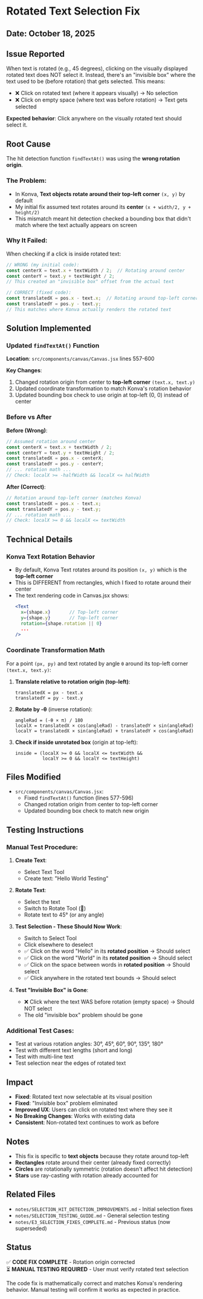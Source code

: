 # Rotated Text Selection Fix

## Date: October 18, 2025

## Issue Reported

When text is rotated (e.g., 45 degrees), clicking on the visually displayed rotated text does NOT select it. Instead, there's an "invisible box" where the text used to be (before rotation) that gets selected. This means:

- ❌ Click on rotated text (where it appears visually) → No selection
- ❌ Click on empty space (where text was before rotation) → Text gets selected

**Expected behavior**: Click anywhere on the visually rotated text should select it.

## Root Cause

The hit detection function `findTextAt()` was using the **wrong rotation origin**.

### The Problem:
- In Konva, **Text objects rotate around their top-left corner** `(x, y)` by default
- My initial fix assumed text rotates around its **center** `(x + width/2, y + height/2)`
- This mismatch meant hit detection checked a bounding box that didn't match where the text actually appears on screen

### Why It Failed:
When checking if a click is inside rotated text:
```javascript
// WRONG (my initial code):
const centerX = text.x + textWidth / 2;  // Rotating around center
const centerY = text.y + textHeight / 2;
// This created an "invisible box" offset from the actual text
```

```javascript
// CORRECT (fixed code):
const translatedX = pos.x - text.x;  // Rotating around top-left corner
const translatedY = pos.y - text.y;
// This matches where Konva actually renders the rotated text
```

## Solution Implemented

### Updated `findTextAt()` Function
**Location**: `src/components/canvas/Canvas.jsx` lines 557-600

**Key Changes**:
1. Changed rotation origin from center to **top-left corner** `(text.x, text.y)`
2. Updated coordinate transformation to match Konva's rotation behavior
3. Updated bounding box check to use origin at top-left (0, 0) instead of center

### Before vs After

**Before (Wrong)**:
```javascript
// Assumed rotation around center
const centerX = text.x + textWidth / 2;
const centerY = text.y + textHeight / 2;
const translatedX = pos.x - centerX;
const translatedY = pos.y - centerY;
// ... rotation math ...
// Check: localX >= -halfWidth && localX <= halfWidth
```

**After (Correct)**:
```javascript
// Rotation around top-left corner (matches Konva)
const translatedX = pos.x - text.x;
const translatedY = pos.y - text.y;
// ... rotation math ...
// Check: localX >= 0 && localX <= textWidth
```

## Technical Details

### Konva Text Rotation Behavior
- By default, Konva Text rotates around its position `(x, y)` which is the **top-left corner**
- This is DIFFERENT from rectangles, which I fixed to rotate around their center
- The text rendering code in Canvas.jsx shows:
  ```jsx
  <Text
    x={shape.x}       // Top-left corner
    y={shape.y}       // Top-left corner
    rotation={shape.rotation || 0}
    ...
  />
  ```

### Coordinate Transformation Math

For a point `(px, py)` and text rotated by angle `θ` around its top-left corner `(text.x, text.y)`:

1. **Translate relative to rotation origin (top-left)**:
   ```
   translatedX = px - text.x
   translatedY = py - text.y
   ```

2. **Rotate by -θ** (inverse rotation):
   ```
   angleRad = (-θ × π) / 180
   localX = translatedX × cos(angleRad) - translatedY × sin(angleRad)
   localY = translatedX × sin(angleRad) + translatedY × cos(angleRad)
   ```

3. **Check if inside unrotated box** (origin at top-left):
   ```
   inside = (localX >= 0 && localX <= textWidth && 
             localY >= 0 && localY <= textHeight)
   ```

## Files Modified

- `src/components/canvas/Canvas.jsx`:
  - Fixed `findTextAt()` function (lines 577-596)
  - Changed rotation origin from center to top-left corner
  - Updated bounding box check to match new origin

## Testing Instructions

### Manual Test Procedure:

1. **Create Text**:
   - Select Text Tool
   - Create text: "Hello World Testing"
   
2. **Rotate Text**:
   - Select the text
   - Switch to Rotate Tool (🔄)
   - Rotate text to 45° (or any angle)
   
3. **Test Selection - These Should Now Work**:
   - Switch to Select Tool
   - Click elsewhere to deselect
   - ✅ Click on the word "Hello" in its **rotated position** → Should select
   - ✅ Click on the word "World" in its **rotated position** → Should select
   - ✅ Click on the space between words in **rotated position** → Should select
   - ✅ Click anywhere in the rotated text bounds → Should select
   
4. **Test "Invisible Box" is Gone**:
   - ❌ Click where the text WAS before rotation (empty space) → Should NOT select
   - The old "invisible box" problem should be gone

### Additional Test Cases:
- Test at various rotation angles: 30°, 45°, 60°, 90°, 135°, 180°
- Test with different text lengths (short and long)
- Test with multi-line text
- Test selection near the edges of rotated text

## Impact

- **Fixed**: Rotated text now selectable at its visual position
- **Fixed**: "Invisible box" problem eliminated
- **Improved UX**: Users can click on rotated text where they see it
- **No Breaking Changes**: Works with existing data
- **Consistent**: Non-rotated text continues to work as before

## Notes

- This fix is specific to **text objects** because they rotate around top-left
- **Rectangles** rotate around their center (already fixed correctly)
- **Circles** are rotationally symmetric (rotation doesn't affect hit detection)
- **Stars** use ray-casting with rotation already accounted for

## Related Files

- `notes/SELECTION_HIT_DETECTION_IMPROVEMENTS.md` - Initial selection fixes
- `notes/SELECTION_TESTING_GUIDE.md` - General selection testing
- `notes/E3_SELECTION_FIXES_COMPLETE.md` - Previous status (now superseded)

## Status

✅ **CODE FIX COMPLETE** - Rotation origin corrected  
⏳ **MANUAL TESTING REQUIRED** - User must verify rotated text selection

The code fix is mathematically correct and matches Konva's rendering behavior. Manual testing will confirm it works as expected in practice.

